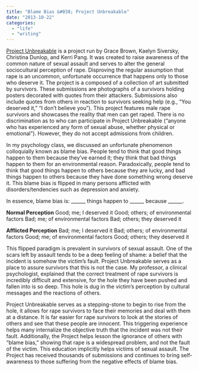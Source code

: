 ```yaml
---
title: "Blame Bias &#038; Project Unbreakable"
date: "2013-10-22"
categories: 
  - "life"
  - "writing"
---
```


[Project Unbreakable](http://projectunbreakable.tumblr.com/) is a project run by Grace Brown, Kaelyn Siversky, Christina Dunlop, and Kerri Pang. It was created to raise awareness of the common nature of sexual assault and serves to alter the general sociocultural perception of rape. Disproving the regular assumption that rape is an uncommon, unfortunate occurrence that happens only to those who deserve it. The project is a composed of a collection of art submitted by survivors. These submissions are photographs of a survivors holding posters decorated with quotes from their attackers. Submissions also include quotes from others in reaction to survivors seeking help (e.g., “You deserved it,” “I don’t believe you”). This project features male rape survivors and showcases the reality that men can get raped. There is no discrimination as to who can participate in Project Unbreakable (“anyone who has experienced any form of sexual abuse, whether physical or emotional”). However, they do not accept admissions from children.

In my psychology class, we discussed an unfortunate phenomenon colloquially known as blame bias. People tend to think that good things happen to them because they’ve earned it; they think that bad things happen to them for an environmental reason. Paradoxically, people tend to think that good things happen to others because they are lucky, and bad things happen to others because they have done something wrong deserve it. This blame bias is flipped in many persons afflicted with disorders/tendencies such as depression and anxiety.

In essence, blame bias is: ______ things happen to ______ because ______.

**Normal Perception** Good; me; I deserved it Good; others; of environmental factors Bad; me; of environmental factors Bad; others; they deserved it

**Afflicted Perception** Bad; me; I deserved it Bad; others; of environmental factors Good; me; of environmental factors Good; others; they deserved it

This flipped paradigm is prevalent in survivors of sexual assault. One of the scars left by assault tends to be a deep feeling of shame: a belief that the incident is somehow the victim’s fault. Project Unbreakable serves as a place to assure survivors that this is not the case. My professor, a clinical psychologist, explained that the correct treatment of rape survivors is incredibly difficult and extensive, for the hole they have been pushed and fallen into is so deep. This hole is dug in the victim’s perception by cultural messages and the reactions of others.

Project Unbreakable serves as a stepping-stone to begin to rise from the hole, it allows for rape survivors to face their memories and deal with them at a distance. It is far easier for rape survivors to look at the stories of others and see that these people are innocent. This triggering experience helps many internalize the objective truth that the incident was not their fault. Additionally, the Project helps lesson the ignorance of others with “blame bias,” showing that rape is a widespread problem, and not the fault of the victim. This education implicitly helps victims of sexual assault. The Project has received thousands of submissions and continues to bring self-awareness to those suffering from the negative effects of blame bias.
